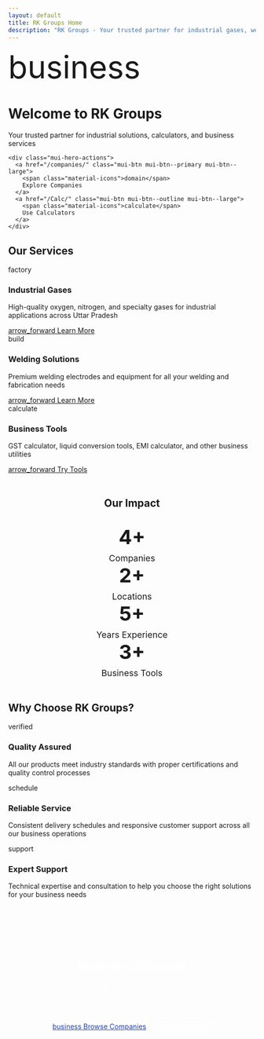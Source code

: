 ```yaml
---
layout: default
title: RK Groups Home
description: "RK Groups - Your trusted partner for industrial gases, welding equipment, calculators, and business solutions across Uttar Pradesh, India."
---
```


<div class="mui-hero mui-hero--bleed">
  <div class="mui-hero-content">
    <div class="mui-hero-icon">
      <span class="material-icons" style="font-size: 4rem;">business</span>
    </div>
    <h1 class="mui-hero-title">Welcome to RK Groups</h1>
    <p class="mui-hero-subtitle">Your trusted partner for industrial solutions, calculators, and business services</p>

    <div class="mui-hero-actions">
      <a href="/companies/" class="mui-btn mui-btn--primary mui-btn--large">
        <span class="material-icons">domain</span>
        Explore Companies
      </a>
      <a href="/Calc/" class="mui-btn mui-btn--outline mui-btn--large">
        <span class="material-icons">calculate</span>
        Use Calculators
      </a>
    </div>
  </div>
</div>

<div class="mui-features">
  <h2>Our Services</h2>
  <div class="mui-features-grid">
    <div class="mui-feature-card">
      <span class="material-icons mui-feature-icon">factory</span>
      <h3>Industrial Gases</h3>
      <p>High-quality oxygen, nitrogen, and specialty gases for industrial applications across Uttar Pradesh</p>
      <a href="/companies/rk-oxygen/" class="mui-btn mui-btn--outline" style="margin-top: 1rem;">
        <span class="material-icons">arrow_forward</span>
        Learn More
      </a>
    </div>
    <div class="mui-feature-card">
      <span class="material-icons mui-feature-icon">build</span>
      <h3>Welding Solutions</h3>
      <p>Premium welding electrodes and equipment for all your welding and fabrication needs</p>
      <a href="/companies/rk-electrodes/" class="mui-btn mui-btn--outline" style="margin-top: 1rem;">
        <span class="material-icons">arrow_forward</span>
        Learn More
      </a>
    </div>
    <div class="mui-feature-card">
      <span class="material-icons mui-feature-icon">calculate</span>
      <h3>Business Tools</h3>
      <p>GST calculator, liquid conversion tools, EMI calculator, and other business utilities</p>
      <a href="/Calc/" class="mui-btn mui-btn--outline" style="margin-top: 1rem;">
        <span class="material-icons">arrow_forward</span>
        Try Tools
      </a>
    </div>
  </div>
</div>

<!-- Stats Section -->
<div class="mui-card" style="text-align: center; margin: 3rem 0;">
  <h2>Our Impact</h2>
  <div class="mui-features-grid" style="grid-template-columns: repeat(auto-fit, minmax(200px, 1fr)); gap: 2rem; margin-top: 2rem;">
    <div>
      <div style="font-size: 2.5rem; font-weight: 700; color: var(--accent-primary); margin-bottom: 0.5rem;">4+</div>
      <div style="color: var(--text-secondary); font-size: 1.1rem;">Companies</div>
    </div>
    <div>
      <div style="font-size: 2.5rem; font-weight: 700; color: var(--accent-primary); margin-bottom: 0.5rem;">2+</div>
      <div style="color: var(--text-secondary); font-size: 1.1rem;">Locations</div>
    </div>
    <div>
      <div style="font-size: 2.5rem; font-weight: 700; color: var(--accent-primary); margin-bottom: 0.5rem;">5+</div>
      <div style="color: var(--text-secondary); font-size: 1.1rem;">Years Experience</div>
    </div>
    <div>
      <div style="font-size: 2.5rem; font-weight: 700; color: var(--accent-primary); margin-bottom: 0.5rem;">3+</div>
      <div style="color: var(--text-secondary); font-size: 1.1rem;">Business Tools</div>
    </div>
  </div>
</div>

<!-- Why Choose Us Section -->
<div class="mui-features">
  <h2>Why Choose RK Groups?</h2>
  <div class="mui-features-grid" style="grid-template-columns: repeat(auto-fit, minmax(300px, 1fr));">
    <div class="mui-feature-card">
      <span class="material-icons mui-feature-icon" style="color: var(--accent-success);">verified</span>
      <h3>Quality Assured</h3>
      <p>All our products meet industry standards with proper certifications and quality control processes</p>
    </div>
    <div class="mui-feature-card">
      <span class="material-icons mui-feature-icon" style="color: var(--accent-warning);">schedule</span>
      <h3>Reliable Service</h3>
      <p>Consistent delivery schedules and responsive customer support across all our business operations</p>
    </div>
    <div class="mui-feature-card">
      <span class="material-icons mui-feature-icon" style="color: var(--accent-secondary);">support</span>
      <h3>Expert Support</h3>
      <p>Technical expertise and consultation to help you choose the right solutions for your business needs</p>
    </div>
  </div>
</div>

<!-- Call to Action Section -->
<div class="mui-card" style="background: var(--gradient-primary); color: white; text-align: center; margin: 3rem 0; padding: 3rem 2rem;">
  <h2 style="color: white; margin-bottom: 1rem;">Ready to Get Started?</h2>
  <p style="font-size: 1.2rem; opacity: 0.9; margin-bottom: 2rem; max-width: 600px; margin-left: auto; margin-right: auto;">
    Explore our companies, use our business tools, or get in touch to discuss your requirements.
  </p>
  <div style="display: flex; gap: 1rem; justify-content: center; flex-wrap: wrap;">
    <a href="/companies/" class="mui-btn" style="background: white; color: #1e40af; border: 2px solid white;">
      <span class="material-icons">business</span>
      Browse Companies
    </a>
    <a href="/companies/rk-oxygen/gorakhpur/contact/" class="mui-btn" style="background: transparent; color: white; border: 2px solid white;">
      <span class="material-icons">email</span>
      Contact Us
    </a>
  </div>
</div>
